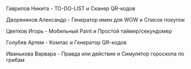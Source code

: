 Гаврилов Никита - TO-DO-LIST и Сканер QR-кодов

Дворянинов Александр - Генератор имен для WOW и Список покупок

Цветков Игорь - Мобильный Paint и Простой таймер/секундомер

Голубев Артем - Компас и Генератор QR-кодов

Иванькова Варвара - Правда или действие и Симулятор гороскопа по грибам

